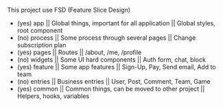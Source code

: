 This project use FSD (Feature Slice Design)
 * (yes) app  || Global things, important for all application || Global styles, root component
 * (no) process || Some process through several pages || Change subscription plan
 * (yes) pages || Routes || /about, /me, /profile
 * (no) widgets || Some UI hard components || Auth form, chat, block
 * (yes) feature || Some app features || Sign-Up, Pay, Send email, Add to team
 * (no) entries || Business entries || User, Post, Comment, Team, Game
 * (yes) common || Common things, can be moved to other project || Helpers, hooks, variables
